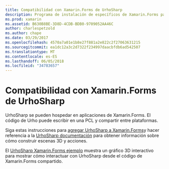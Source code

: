 ```yaml
---
title: Compatibilidad con Xamarin.Forms de UrhoSharp
description: Programa de instalación de específicos de Xamarin.Forms para UrhoSharp.
ms.prod: xamarin
ms.assetid: B630B8BE-3D8D-4CDB-BDB0-9709052AA46C
author: charlespetzold
ms.author: chape
ms.date: 03/29/2017
ms.openlocfilehash: 4570a7a01e1b8e27f881a2e822c2f27063631215
ms.sourcegitcommit: ea1dc12a3c2d7322f234997daacbfdb6ad542507
ms.translationtype: MT
ms.contentlocale: es-ES
ms.lasthandoff: 06/05/2018
ms.locfileid: "34783657"
---
```

# <a name="urhosharp-xamarinforms-support"></a>Compatibilidad con Xamarin.Forms de UrhoSharp

UrhoSharp se pueden hospedar en aplicaciones de Xamarin.Forms. El código de Urho puede escribir en una PCL y compartir entre plataformas.

Siga estas instrucciones para [agregar UrhoSharp a Xamarin.Forms](~/xamarin-forms/user-interface/graphics/urhosharp.md)y hacer referencia a la [UrhoSharp documentación](~/graphics-games/urhosharp/using.md) para obtener información sobre cómo construir escenas 3D y acciones.

El [UrhoSharp Xamarin.Forms ejemplo](https://github.com/xamarin/urho-samples/tree/master/FormsSample) muestra un gráfico 3D interactivo para mostrar cómo interactuar con UrhoSharp desde el código de Xamarin.Forms compartido.

